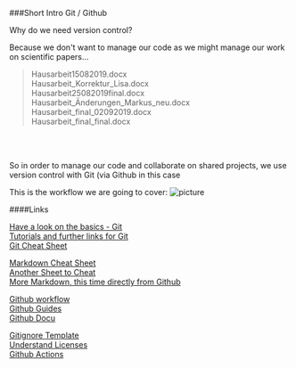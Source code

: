 ###Short Intro Git / Github

Why do we need version control?

Because we don't want to manage our code as we might manage our work on scientific papers...

>Hausarbeit15082019.docx  
>Hausarbeit_Korrektur_Lisa.docx  
>Hausarbeit25082019final.docx  
>Hausarbeit_Änderungen_Markus_neu.docx  
>Hausarbeit_final_02092019.docx  
>Hausarbeit_final_final.docx

<br>
<br>

So in order to manage our code and collaborate on shared projects, we use version control with Git (via Github in this case

This is the workflow we are going to cover:
![picture](https://hackernoon.com/hn-images/1*iHPPa72N11sBI_JSDEGxEA.png)  




####Links

[Have a look on the basics - Git](https://git-scm.com/)  
[Tutorials and further links for Git](https://git-scm.com/doc/ext)  
[Git Cheat Sheet](https://education.github.com/git-cheat-sheet-education.pdf)  


[Markdown Cheat Sheet](https://github.com/adam-p/markdown-here/wiki/Markdown-Cheatsheet)  
[Another Sheet to Cheat](https://guides.github.com/pdfs/markdown-cheatsheet-online.pdf)  
[More Markdown, this time directly from Github](https://guides.github.com/features/mastering-markdown/)  


[Github workflow](https://guides.github.com/introduction/flow/)  
[Github Guides](https://guides.github.com/)  
[Github Docu](https://docs.github.com/en)  

[Gitignore Template](https://www.toptal.com/developers/gitignore)  
[Understand Licenses](https://choosealicense.com/)  
[Github Actions](https://docs.github.com/en/free-pro-team@latest/actions)  


